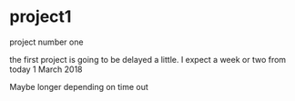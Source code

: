 # project1
project number one

the first project is going to be delayed a little.
I expect a week or two from today 1 March 2018

Maybe longer depending on time out
